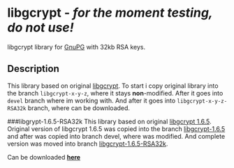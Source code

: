 # libgcrypt - *for the moment testing, do not use!*
libgcrypt library for [GnuPG](https://github.com/nikitasius/GnuPG/) with 32kb RSA keys.

## Description
This library based on original [libgcrypt](https://gnupg.org/ftp/gcrypt/libgcrypt/). To start i copy original library into the branch `libgcrypt-x-y-z`, where it stays **non**-modified. After it goes into `devel` branch where im working with. And after it goes into `libgcrypt-x-y-z-RSA32k` branch, where can be downloaded.

###libgrypt-1.6.5-RSA32k
This library based on original [libgcrypt 1.6.5](https://gnupg.org/ftp/gcrypt/libgcrypt/libgcrypt-1.6.5.tar.bz2). Original version of libgcrypt 1.6.5 was copied into the branch [libgcrypt-1.6.5](https://github.com/nikitasius/libgcrypt/tree/libgcrypt-1.6.5) and after was copied into branch devel, where was modified. And complete version was moved into branch [libgcrypt-1.6.5-RSA32k](https://github.com/nikitasius/libgcrypt/tree/libgcrypt-1.6.5-RSA32k).

Can be downloaded [**here**](https://github.com/nikitasius/libgcrypt/tree/libgcrypt-1.6.5-RSA32k)
